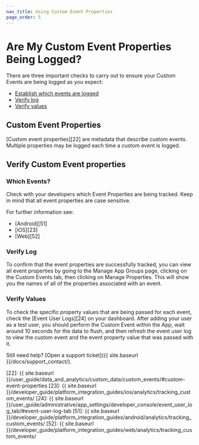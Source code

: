 ```yaml
---
nav_title: Using Custom Event Properties
page_order: 5
---
```


# Are My Custom Event Properties Being Logged?

There are three important checks to carry out to ensure your Custom Events are being logged as you expect:

* [Establish which events are logged](#which-events)
* [Verify log](#verify-log)
* [Verify values](#verify-values)

## Custom Event Properties

[Custom event properties][22] are metadata that describe custom events. Multiple properties may be logged each time a custom event is logged.

## Verify Custom Event properties

### Which Events?

Check with your developers which Event Properties are being tracked. Keep in mind that all event properties are case sensitive.

For further information see:

* [Android][51]
* [iOS][23]
* [Web][52]


### Verify Log

To confirm that the event properties are successfully tracked, you can view all event properties by going to the Manage App Groups page, clicking on the Custom Events tab, then clicking on Manage Properties. This will show you the names of all of the properties associated with an event.

### Verify Values

To check the specific property values that are being passed for each event, check the [Event User Logs][24] on your dashboard. After adding your user as a test user, you should perform the Custom Event within the App, wait around 10 seconds for the data to flush, and then refresh the event user log to view the custom event and the event property value that was passed with it.

Still need help? [Open a support ticket]({{ site.baseurl }}/docs/support_contact/).

[22]: {{ site.baseurl }}/user_guide/data_and_analytics/custom_data/custom_events/#custom-event-properties
[23]: {{ site.baseurl }}/developer_guide/platform_integration_guides/ios/analytics/tracking_custom_events/
[24]: {{ site.baseurl }}/user_guide/administrative/app_settings/developer_console/event_user_log_tab/#event-user-log-tab
[51]: {{ site.baseurl }}/developer_guide/platform_integration_guides/android/analytics/tracking_custom_events/ 
[52]: {{ site.baseurl }}/developer_guide/platform_integration_guides/web/analytics/tracking_custom_events/
